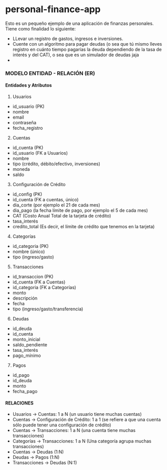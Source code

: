 # personal-finance-app

Esto es un pequeño ejemplo de una aplicación de finanzas personales. 
Tiene como finalidad lo siguiente:
- LLevar un registro de gastos, ingresos e inversiones.
- Cuente con un algoritmo para pagar deudas (o sea que tú mismo lleves registro en cuánto tiempo pagarías la deuda dependiendo de la tasa de interés y del CAT), o sea que es un simulador de deudas jaja
- 




### MODELO ENTIDAD - RELACIÓN (ER)

#### Entidades y Atributos
1. Usuarios
  - id_usuario (PK)
  - nombre
  - email
  - contraseña
  - fecha_registro
2. Cuentas
  - id_cuenta (PK)
  - id_usuario (FK a Usuarios)
  - nombre
  - tipo (crédito, débito/efectivo, inversiones)
  - moneda
  - saldo
3. Configuración de Crédito
  - id_config (PK)
  - id_cuenta (FK a cuentas, único)
  - dia_corte (por ejemplo el 21 de cada mes)
  - dia_pago (la fecha límite de pago, por ejemplo el 5 de cada mes)
  - CAT (Costo Anual Total de la tarjeta de crédito)
  - tasa_interés
  - credito_total (Es decir, el límite de crédito que tenemos en la tarjeta)
4. Categorías
  - id_categoria (PK)
  - nombre (único)
  - tipo (ingreso/gasto)
5. Transacciones
  - id_transaccion (PK)
  - id_cuenta (FK a Cuentas)
  - id_categoria (FK a Categorías)
  - monto
  - descripción
  - fecha
  - tipo (ingreso/gasto/transferencia)
6. Deudas
  - id_deuda
  - id_cuenta
  - monto_inicial
  - saldo_pendiente
  - tasa_interés
  - pago_mínimo
7. Pagos
  - id_pago
  - id_deuda
  - monto
  - fecha_pago

#### RELACIONES
- Usuarios $\to$ Cuentas: 1 a N (un usuario tiene muchas cuentas)
- Cuentas $\to$ Configuración de Crédito: 1 a 1 (se refiere a que una cuenta sólo puede tener una configuración de crédito)
- Cuentas $\to$ Transacciones: 1 a N (una cuenta tiene muchas transacciones)
- Categorías $\to$ Transacciones: 1 a N (Una categoría agrupa muchas transacciones)
- Cuentas $\to$ Deudas (1:N)
- Deudas $\to$ Pagos (1:N)
- Transacciones $\to$ Deudas (N:1)



